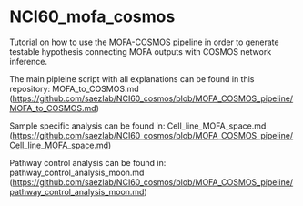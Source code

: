 # NCI60_mofa_cosmos

Tutorial on how to use the MOFA-COSMOS pipeline in order to generate testable hypothesis connecting MOFA outputs with COSMOS network inference.

The main pipleine script with all explanations can be found in this repository: MOFA_to_COSMOS.md (https://github.com/saezlab/NCI60_cosmos/blob/MOFA_COSMOS_pipeline/MOFA_to_COSMOS.md)

Sample specific analysis can be found in: Cell_line_MOFA_space.md (https://github.com/saezlab/NCI60_cosmos/blob/MOFA_COSMOS_pipeline/Cell_line_MOFA_space.md)

Pathway control analysis can be found in: pathway_control_analysis_moon.md (https://github.com/saezlab/NCI60_cosmos/blob/MOFA_COSMOS_pipeline/pathway_control_analysis_moon.md)

